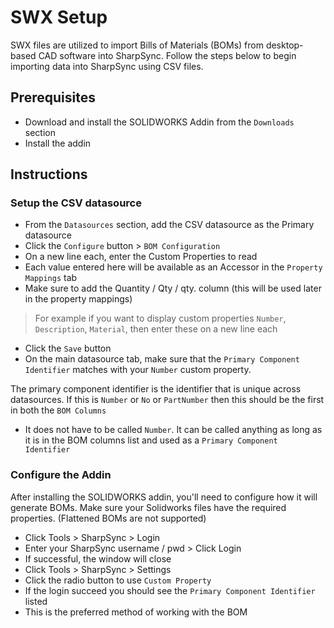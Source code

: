 # SWX Setup

SWX  files are utilized to import Bills of Materials (BOMs) from desktop-based CAD software into SharpSync. Follow the steps below to begin importing data into SharpSync using CSV files.

## Prerequisites
* Download and install the SOLIDWORKS Addin from the `Downloads` section
* Install the addin

  
## Instructions

### Setup the CSV datasource

* From the `Datasources` section, add the CSV datasource as the Primary datasource
* Click the `Configure` button > `BOM Configuration`
* On a new line each, enter the Custom Properties to read
* Each value entered here will be available as an Accessor in the `Property Mappings` tab
* Make sure to add the Quantity / Qty / qty. column (this will be used later in the property mappings)

> For example if you want to display custom properties `Number`, `Description`, `Material`, then enter these on a new line each

* Click the `Save` button
* On the main datasource tab, make sure that the `Primary Component Identifier` matches with your `Number` custom property.

The primary component identifier is the identifier that is unique across datasources. If this is `Number` or `No` or `PartNumber` then this should be the first in both the `BOM Columns`
* It does not have to be called `Number`. It can be called anything as long as it is in the BOM columns list and used as a `Primary Component Identifier`

### Configure the Addin

After installing the SOLIDWORKS addin, you'll need to configure how it will generate BOMs. Make sure your Solidworks files have the required properties. (Flattened BOMs are not supported)

* Click Tools > SharpSync > Login
* Enter your SharpSync username / pwd > Click Login
* If successful, the window will close
* Click Tools > SharpSync > Settings
* Click the radio button to use `Custom Property`
* If the login succeed you should see the `Primary Component Identifier` listed
* This is the preferred method of working with the BOM  

  

